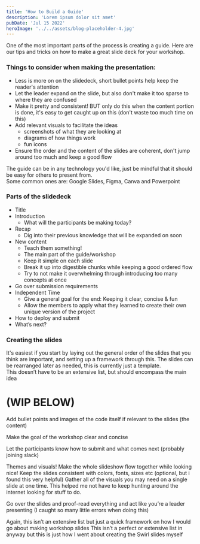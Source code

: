 ```yaml
---
title: 'How to Build a Guide'
description: 'Lorem ipsum dolor sit amet'
pubDate: 'Jul 15 2022'
heroImage: '../../assets/blog-placeholder-4.jpg'
---
```

One of the most important parts of the process is creating a guide.
Here are our tips and tricks on how to make a great slide deck for your workshop.


### Things to consider when making the presentation:
- Less is more on on the slidedeck, short bullet points help keep the reader's attention
- Let the leader expand on the slide, but also don't make it too sparse to where they are confused
- Make it pretty and consistent! BUT only do this when the content portion is done, it's easy to get caught up on this
  (don't waste too much time on this)
- Add relevant visuals to facilitate the ideas
  - screenshots of what they are looking at
  - diagrams of how things work
  - fun icons
- Ensure the order and the content of the slides are coherent, don't jump around too much and keep a good flow

The guide can be in any technology you'd like, just be mindful that it should be easy for others to present from.\
Some common ones are: Google Slides, Figma, Canva and Powerpoint


### Parts of the slidedeck
- Title
- Introduction
  - What will the participants be making today?
- Recap
  - Dig into their previous knowledge that will be expanded on soon
- New content
  - Teach them something!
  - The main part of the guide/workshop
  - Keep it simple on each slide
  - Break it up into digestible chunks while keeping a good ordered flow
  - Try to not make it overwhelming through introducing too many concepts at once
- Go over submission requirements
- Independent Time
  - Give a general goal for the end: Keeping it clear, concise & fun
  - Allow the members to apply what they learned to create their own unique version of the project
- How to deploy and submit
- What’s next?


### Creating the slides
It's easiest if you start by laying out the general order of the slides that you think are important,
and setting up a framework through this.
The slides can be rearranged later as needed, this is currently just a template.\
This doesn’t have to be an extensive list, but should encompass the main idea


# **(WIP BELOW)**

Add bullet points and images of the code itself if relevant to the slides (the content)

Make the goal of the workshop clear and concise

Let the participants know how to submit and what comes next (probably joining slack)

Themes and visuals!
Make the whole slideshow flow together while looking nice!
Keep the slides consistent with colors, fonts, sizes etc
(optional, but i found this very helpful) Gather all of the visuals you may need on a single slide at one time. This helped me not have to keep hunting around the internet looking for stuff to do.


Go over the slides and proof-read everything and act like you’re a leader presenting (I caught so many little errors when doing this)

Again, this isn’t an extensive list but just a quick framework on how I would go about making workshop slides
This isn’t a perfect or extensive list in anyway but this is just how I went about creating the Swirl slides myself